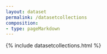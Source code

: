 ```yaml
---
layout: dataset
permalink: /datasetcollections
composition:
- type: pageMarkdown
---
```


{% include datasetcollections.html %}


